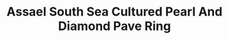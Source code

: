 ---
title: Assael South Sea Cultured Pearl And Diamond Pave Ring
description: |
  Links of Pave Diamonds and an Assael South Sea Cultured Pearl make a true statement.
specs: |
  South Sea Cultured Pearl Ring, 15 - 15.4mm, set in 18K White gold, with 432 Pave set Diamonds, 2.99 ctw.
images:
  - image_path: /uploads/assael-south-sea-cultured-pearl-and-diamond-pave-ring.jpg
_category:
order: 15
categories:
  - rings
---
